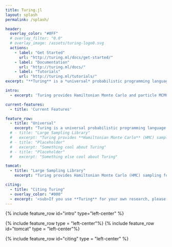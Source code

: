 ```yaml
---
title: Turing.jl
layout: splash
permalink: /splash/

header:
  overlay_color: "#0FF"
  # overlay_filter: "0.0"
  # overlay_image: /assets/turing-logo0.svg
  actions:
    - label: "Get Started"
      url: "http://turing.ml/docs/get-started/"
    - label: "Documentation"
      url: "http://turing.ml/docs/"
    - label: "Tutorials"
      url: "http://turing.ml/tutorials/"
excerpt: "**Turing** is a *universal* probabilistic programming language with an intuitive modelling interface, composable probabilistic inference and computational scalability."

intro:
  - excerpt: 'Turing provides Hamiltonian Monte Carlo and particle MCMC sampling algorithms for complex posterior distributions ideal for distributions involving discrete variables and stochastic control flows.'

current-features:
  - title: 'Current Features'

feature_row:
  - title: "Universal"
    excerpt: "Turing is a universal probabilistic programming language with an intuitive modelling interface. Write models with ease in Julia's straightforward syntax."
  # - title: "Large Sampling Library"
  #   excerpt: "Turing provides **Hamiltonian Monte Carlo** (HMC) sampling for differentiable posterior distributions, **Particle MCMC** sampling for complex posterior distributions involving discrete variables and stochastic control flow, and **Gibbs** sampling which combines particle MCMC, HMC and many other MCMC algorithms."
  # - title: "Placeholder"
  #   excerpt: "Something cool about Turing"
  # - title: "Placeholder"
  #   excerpt: "Something else cool about Turing"

tomcat:
  - title: "Large Sampling Library"
    excerpt: "Turing provides Hamiltonian Monte Carlo (HMC) sampling for differentiable posterior distributions, Particle MCMC sampling for complex posterior distributions involving discrete variables and stochastic control flow, and Gibbs sampling which combines particle MCMC, HMC and many other MCMC algorithms."

citing:
  - title: "Citing Turing"
  - overlay_color: "#000"
  - excerpt: '<sub>If you use **Turing** for your own research, please consider citing the following publication: Hong Ge, Kai Xu, and Zoubin Ghahramani: **Turing: Composable inference for probabilistic programming.** AISTATS 2018 [pdf](http://proceedings.mlr.press/v84/ge18b.html) [bibtex](https://dblp.org/rec/bib2/conf/aistats/GeXG18.bib)</sub>'
---
```


{% include feature_row id="intro" type="left-center" %}

<!-- {% include feature_row id="current-features" type="center" %} -->

{% include feature_row type = "left-center"%}
{% include feature_row id="tomcat" type = "left-center"%}


{% include feature_row id="citing" type = "left-center" %}
